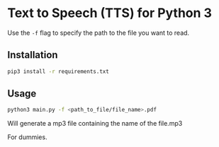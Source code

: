 # Text to Speech (TTS) for Python 3

Use the `-f` flag to specify the path to the file you want to read.

## Installation

```bash
pip3 install -r requirements.txt
```

## Usage

```bash
python3 main.py -f <path_to_file/file_name>.pdf
```

Will generate a mp3 file containing the name of the file.mp3

For dummies.
